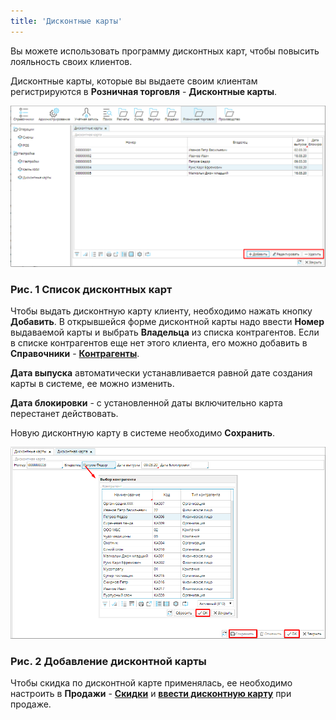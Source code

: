 ```yaml
---
title: 'Дисконтные карты'
---
```


Вы можете использовать программу дисконтных карт, чтобы повысить лояльность своих клиентов.  

Дисконтные карты, которые вы выдаете своим клиентам регистрируются в **Розничная торговля** - **Дисконтные карты**. 

![](attachments/1146935/1802262.png)

### Рис. 1 Список дисконтных карт

  

Чтобы выдать дисконтную карту клиенту, необходимо нажать кнопку **Добавить**. В открывшейся форме дисконтной карты надо ввести **Номер** выдаваемой карты и выбрать **Владельца** из списка контрагентов. Если в списке контрагентов еще нет этого клиента, его можно добавить в **Справочники** - [**Контрагенты**](Partners_directory.md). 

**Дата выпуска** автоматически устанавливается равной дате создания карты в системе, ее можно изменить.  

**Дата блокировки** - с установленной даты включительно карта перестанет действовать.

Новую дисконтную карту в системе необходимо **Сохранить**. 

![](attachments/1146935/1802263.png)

### Рис. 2 Добавление дисконтной карты

  

Чтобы скидка по дисконтной карте применялась, ее необходимо настроить в **Продажи** - [**Скидки**](Discount_settings.md) и **[ввести дисконтную карту](POS.md#вводдисконтнойкарты)** при продаже.

  

  


